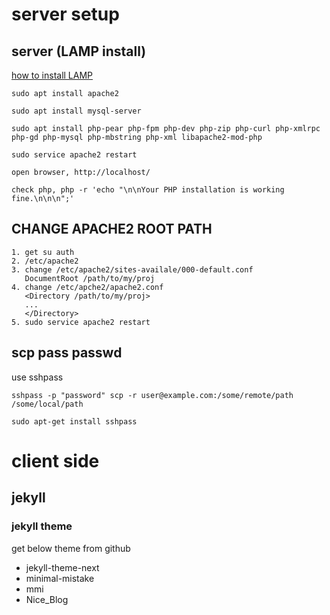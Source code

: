 # server setup

## server (LAMP install)
[how to install LAMP](https://howtoubuntu.org/how-to-install-lamp-on-ubuntu)

```
sudo apt install apache2

sudo apt install mysql-server

sudo apt install php-pear php-fpm php-dev php-zip php-curl php-xmlrpc php-gd php-mysql php-mbstring php-xml libapache2-mod-php

sudo service apache2 restart

open browser, http://localhost/

check php, php -r 'echo "\n\nYour PHP installation is working fine.\n\n\n";'
```

## CHANGE APACHE2 ROOT PATH
```
1. get su auth
2. /etc/apache2
3. change /etc/apache2/sites-availale/000-default.conf 
   DocumentRoot /path/to/my/proj
4. change /etc/apche2/apache2.conf
   <Directory /path/to/my/proj>
   ...
   </Directory>
5. sudo service apache2 restart
```

## scp pass passwd
use sshpass
```
sshpass -p "password" scp -r user@example.com:/some/remote/path /some/local/path
```

```
sudo apt-get install sshpass
```

# client side

## jekyll 

### jekyll theme
get below theme from github

* jekyll-theme-next
* minimal-mistake
* mmi
* Nice_Blog
